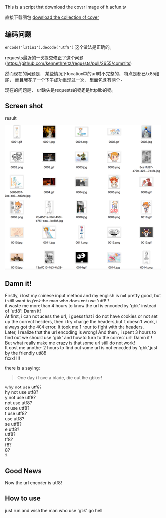This is a script that download the cover image of h.acfun.tv

直接下载图包
[download the collection of cover](https://github.com/littlezz/acfun_cover_collect/releases/download/v1.0/images.zip)



编码问题
----------
`encode('latin1').decode('utf8')` 这个做法是正确的。

requests最近的一次提交修正了这个问题
(https://github.com/kennethreitz/requests/pull/2655/commits)

然而现在的问题是， 某些情况下location中的url时不完整的， 特点是都已\x85结尾， 而且我花了一个下午成功重现过一次， 里面包含有两个`-`

现在的问题是， url缺失是requests的锅还是httplib的锅。




Screen shot
-------------
result

![](/screenshot/ss1.png)


Damn it!
-----------
Firstly, i lost my chinese input method and my english is not pretty good, but i still want to  *fxck* the man who does not use 'utf8'!  
it waste me more than 4 hours to know the url is encoded by 'gbk' instead of 'utf8'! Damn it!  
At first, i can not acess the url, i guess that i do not have cookies or not set up the correct headers, then i try change the headers,but it doesn't work,
i always got the 404 error. It took me 1 hour to fight with the headers.  
Later, I realize that the url encoding is wrong! And then , i spent 3 hours to find out we should use 'gbk' and  how to turn to the correct url!
Damn it !  
But what really make me crazy is that some url still do not work!  
It cost me another 2 hours to find out some url is not encoded by 'gbk',just by the friendly utf8!!  
fxxx! !!!

there is a saying:

> One day i have a blade, die out the gbker!

why not use utf8?  
hy not use utf8?  
y not use utf8?  
not use utf8?  
ot use utf8?  
t use utf8?  
use utf8?  
se utf8?  
e utf8?  
utf8?  
tf8?  
f8?  
8?  
?  


Good News
--------------
Now the url encoder is utf8!


How to use
--------------
just run and wish the man who use 'gbk' go hell


